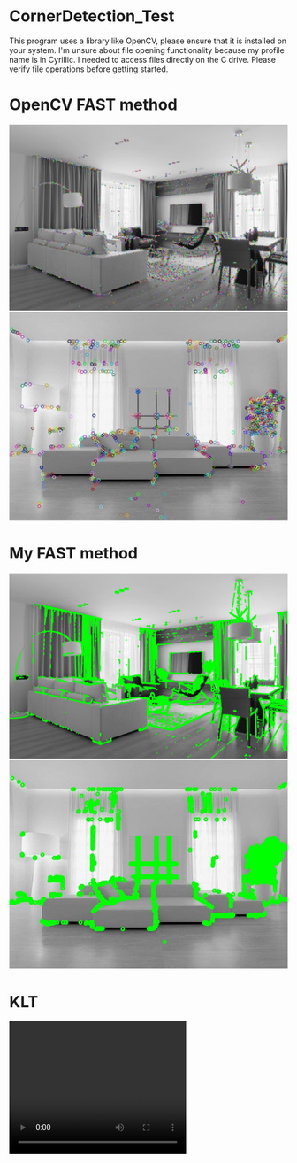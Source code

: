 # CornerDetection_Test
This program uses a library like OpenCV, please ensure that it is installed on your system.
I'm unsure about file opening functionality because my profile name is in Cyrillic. I needed to access files directly on the C drive. Please verify file operations before getting started.

# OpenCV FAST method
![Sample Image](results/OpenCVFAST1.jpeg)
![Sample Image](results/OpenCVFAST2.jpeg)

# My FAST method
![Sample Image](results/FAST1.jpeg)
![Sample Image](results/FAST2.jpeg)

# KLT
<video width="320" height="240" controls>
  <source src="results/KLT.mp4" type="video/mp4">
</video>
